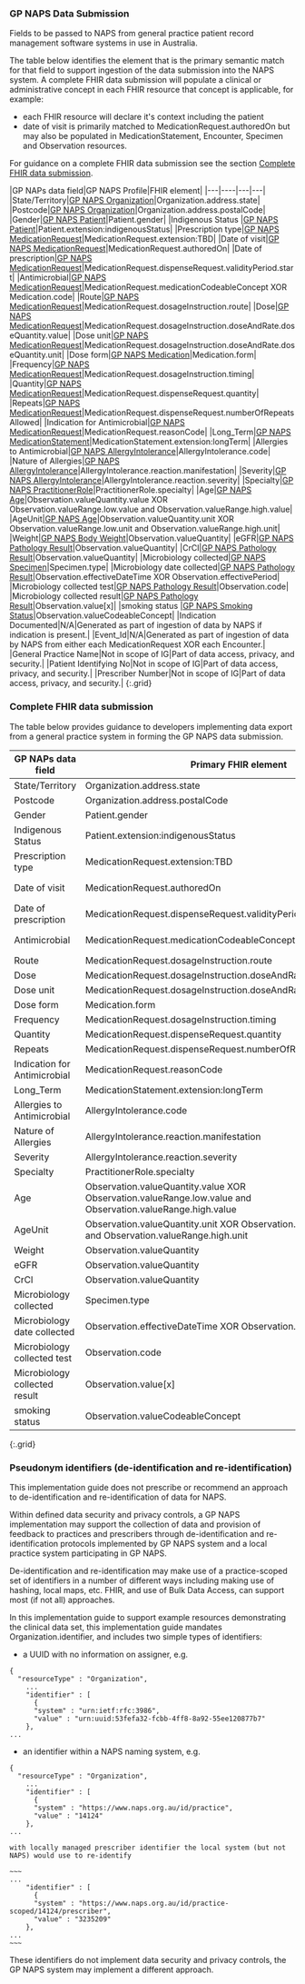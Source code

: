 ### GP NAPS Data Submission
Fields to be passed to NAPS from general practice patient record management software systems in use in Australia.

The table below identifies the element that is the primary semantic match for that field to support ingestion of the data submission into the NAPS system. A complete FHIR data submission will populate a clinical or administrative concept in each FHIR resource that concept is applicable, for example:
- each FHIR resource will declare it's context including the patient
- date of visit is primarily matched to MedicationRequest.authoredOn but may also be populated in  MedicationStatement, Encounter, Specimen and Observation resources.

For guidance on a complete FHIR data submission see the section [Complete FHIR data submission](guidance.html#complete-fhir-data-submission).

|GP NAPs data field|GP NAPS Profile|FHIR element|
|---|----|---|---|
|State/Territory|[GP NAPS Organization](StructureDefinition-gp-naps-organization.html)|Organization.address.state|
|Postcode|[GP NAPS Organization](StructureDefinition-gp-naps-organization.html)|Organization.address.postalCode|
|Gender|[GP NAPS Patient](StructureDefinition-gp-naps-patient.html)|Patient.gender|
|Indigenous Status |[GP NAPS Patient](StructureDefinition-gp-naps-patient.html)|Patient.extension:indigenousStatus|
|Prescription type|[GP NAPS MedicationRequest](StructureDefinition-gp-naps-medicationrequest.html)|MedicationRequest.extension:TBD|
|Date of visit|[GP NAPS MedicationRequest](StructureDefinition-gp-naps-medicationrequest.html)|MedicationRequest.authoredOn|
|Date of prescription|[GP NAPS MedicationRequest](StructureDefinition-gp-naps-medicationrequest.html)|MedicationRequest.dispenseRequest.validityPeriod.start|
|Antimicrobial|[GP NAPS MedicationRequest](StructureDefinition-gp-naps-medicationrequest.html)|MedicationRequest.medicationCodeableConcept XOR Medication.code|
|Route|[GP NAPS MedicationRequest](StructureDefinition-gp-naps-medicationrequest.html)|MedicationRequest.dosageInstruction.route|
|Dose|[GP NAPS MedicationRequest](StructureDefinition-gp-naps-medicationrequest.html)|MedicationRequest.dosageInstruction.doseAndRate.doseQuantity.value|
|Dose unit|[GP NAPS MedicationRequest](StructureDefinition-gp-naps-medicationrequest.html)|MedicationRequest.dosageInstruction.doseAndRate.doseQuantity.unit|
|Dose form|[GP NAPS Medication](StructureDefinition-gp-naps-medication.html)|Medication.form|
|Frequency|[GP NAPS MedicationRequest](StructureDefinition-gp-naps-medicationrequest.html)|MedicationRequest.dosageInstruction.timing|
|Quantity|[GP NAPS MedicationRequest](StructureDefinition-gp-naps-medicationrequest.html)|MedicationRequest.dispenseRequest.quantity|
|Repeats|[GP NAPS MedicationRequest](StructureDefinition-gp-naps-medicationrequest.html)|MedicationRequest.dispenseRequest.numberOfRepeatsAllowed|
|Indication for Antimicrobial|[GP NAPS MedicationRequest](StructureDefinition-gp-naps-medicationrequest.html)|MedicationRequest.reasonCode|
|Long_Term|[GP NAPS MedicationStatement](StructureDefinition-gp-naps-medicationstatement.html)|MedicationStatement.extension:longTerm|
|Allergies to Antimicrobial|[GP NAPS AllergyIntolerance](StructureDefinition-gp-naps-allergyintolerance.html)|AllergyIntolerance.code|
|Nature of Allergies|[GP NAPS AllergyIntolerance](StructureDefinition-gp-naps-allergyintolerance.html)|AllergyIntolerance.reaction.manifestation|
|Severity|[GP NAPS AllergyIntolerance](StructureDefinition-gp-naps-allergyintolerance.html)|AllergyIntolerance.reaction.severity|
|Specialty|[GP NAPS PractitionerRole](StructureDefinition-gp-naps-practitionerrole.html)|PractitionerRole.specialty|
|Age|[GP NAPS Age](StructureDefinition-gp-naps-age.html)|Observation.valueQuantity.value XOR Observation.valueRange.low.value and Observation.valueRange.high.value|
|AgeUnit|[GP NAPS Age](StructureDefinition-gp-naps-age.html)|Observation.valueQuantity.unit XOR Observation.valueRange.low.unit and Observation.valueRange.high.unit|
|Weight|[GP NAPS Body Weight](StructureDefinition-gp-naps-bodyweight.html)|Observation.valueQuantity|
|eGFR|[GP NAPS Pathology Result](StructureDefinition-gp-naps-pathologyresult.html)|Observation.valueQuantity|
|CrCl|[GP NAPS Pathology Result](StructureDefinition-gp-naps-pathologyresult.html)|Observation.valueQuantity|
|Microbiology collected|[GP NAPS Specimen](StructureDefinition-gp-naps-specimen.html)|Specimen.type|
|Microbiology date collected|[GP NAPS Pathology Result](StructureDefinition-gp-naps-pathologyresult.html)|Observation.effectiveDateTime XOR Observation.effectivePeriod|
|Microbiology collected test|[GP NAPS Pathology Result](StructureDefinition-gp-naps-pathologyresult.html)|Observation.code|
|Microbiology collected result|[GP NAPS Pathology Result](StructureDefinition-gp-naps-pathologyresult.html)|Observation.value[x]|
|smoking status |[GP NAPS Smoking Status](StructureDefinition-gp-naps-smokingstatus.html)|Observation.valueCodeableConcept|
|Indication Documented|N/A|Generated as part of ingestion of data by NAPS if indication is present.|
|Event_Id|N/A|Generated as part of ingestion of data by NAPS from either each MedicationRequest XOR each Encounter.|
|General Practice Name|Not in scope of IG|Part of data access, privacy, and security.|
|Patient Identifying No|Not in scope of IG|Part of data access, privacy, and security.|
|Prescriber Number|Not in scope of IG|Part of data access, privacy, and security.|
{:.grid}


### Complete FHIR data submission
The table below provides guidance to developers implementing data export from a general practice system in forming the GP NAPS data submission.

|GP NAPs data field|Primary FHIR element|Derived FHIR element|
|---|----|---|
|State/Territory|Organization.address.state|N/A|
|Postcode|Organization.address.postalCode|N/A|
|Gender|Patient.gender|N/A|
|Indigenous Status |Patient.extension:indigenousStatus|N/A|
|Prescription type|MedicationRequest.extension:TBD|N/A|
|Date of visit|MedicationRequest.authoredOn|Encounter.period.end and MedicationStatement.dateAsserted and Observation(Age).effectivedateTime|
|Date of prescription|MedicationRequest.dispenseRequest.validityPeriod.start|N/A|
|Antimicrobial|MedicationRequest.medicationCodeableConcept XOR Medication.code|If use of MedicationRequest.medicationCodeableConcept then MedicationStatement.medicationCodeableConcept|
|Route|MedicationRequest.dosageInstruction.route|MedicationStatement.dosage.route|
|Dose|MedicationRequest.dosageInstruction.doseAndRate.doseQuantity.value|MedicationStatement.dosage.doseAndRate.doseQuantity.value|
|Dose unit|MedicationRequest.dosageInstruction.doseAndRate.doseQuantity.unit|MedicationStatement.dosage.doseAndRate.doseQuantity.unit|
|Dose form|Medication.form|N/A|
|Frequency|MedicationRequest.dosageInstruction.timing|MedicationStatement.dosage.timing|
|Quantity|MedicationRequest.dispenseRequest.quantity|N/A|
|Repeats|MedicationRequest.dispenseRequest.numberOfRepeatsAllowed|N/A|
|Indication for Antimicrobial|MedicationRequest.reasonCode|MedicationStatement.reasonCode|
|Long_Term|MedicationStatement.extension:longTerm|N/A|
|Allergies to Antimicrobial|AllergyIntolerance.code|AllergyIntolerance.reaction.substance|
|Nature of Allergies|AllergyIntolerance.reaction.manifestation|N/A|
|Severity|AllergyIntolerance.reaction.severity|N/A|
|Specialty|PractitionerRole.specialty|N/A|
|Age|Observation.valueQuantity.value XOR Observation.valueRange.low.value and Observation.valueRange.high.value|N/A|
|AgeUnit|Observation.valueQuantity.unit XOR Observation.valueRange.low.unit and Observation.valueRange.high.unit|N/A|
|Weight|Observation.valueQuantity|N/A|
|eGFR|Observation.valueQuantity|N/A|
|CrCl|Observation.valueQuantity|N/A|
|Microbiology collected|Specimen.type|N/A|
|Microbiology date collected|Observation.effectiveDateTime XOR Observation.effectivePeriod|Specimen.collection.collected[x]|
|Microbiology collected test|Observation.code|N/A|
|Microbiology collected result|Observation.value[x]|N/A|
|smoking status |Observation.valueCodeableConcept|N/A|
{:.grid}


### Pseudonym identifiers (de-identification and re-identification)
This implementation guide does not prescribe or recommend an approach to de-identification and re-identification of data for NAPS. 

Within defined data security and privacy controls, a GP NAPS implementation may support the collection of data and provision of feedback to practices and prescribers through de-identification and re-identification protocols implemented by GP NAPS system and a local practice system participating in GP NAPS.

De-identification and re-identification may make use of a practice-scoped set of identifiers in a number of different ways including making use of hashing, local maps, etc. FHIR, and use of Bulk Data Access, can support most (if not all) approaches.

In this implementation guide to support example resources demonstrating the clinical data set, this implementation guide mandates Organization.identifier, and includes two simple types of identifiers:
- a UUID with no information on assigner, e.g.
~~~
{
  "resourceType" : "Organization",
    ...
    "identifier" : [
      {
      "system" : "urn:ietf:rfc:3986",
      "value" : "urn:uuid:53fefa32-fcbb-4ff8-8a92-55ee120877b7"
    },
...
~~~
- an identifier within a NAPS naming system, e.g.
~~~
{
  "resourceType" : "Organization",
    ...
    "identifier" : [
      {
      "system" : "https://www.naps.org.au/id/practice",
      "value" : "14124"
    },
...
~~~

    with locally managed prescriber identifier the local system (but not NAPS) would use to re-identify

    ~~~
    ...
        "identifier" : [
          {
          "system" : "https://www.naps.org.au/id/practice-scoped/14124/prescriber",
          "value" : "3235209"
        },
    ...
    ~~~

These identifiers do not implement data security and privacy controls, the GP NAPS system may implement a different approach.